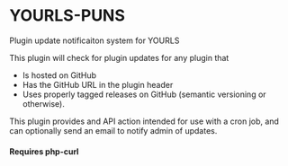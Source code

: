 # YOURLS-PUNS
Plugin update notificaiton system for YOURLS

This plugin will check for plugin updates for any plugin that
-  Is hosted on GitHub
-  Has the GitHub URL in the plugin header
-  Uses properly tagged releases on GitHub (semantic versioning or otherwise).

This plugin provides and API action intended for use with a cron job, and can optionally send an email to notify admin of updates.

#### Requires php-curl
